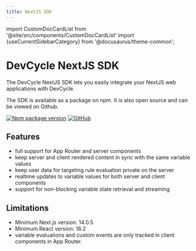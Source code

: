 ```yaml
---
title: NextJS SDK
---
```


import CustomDocCardList from '@site/src/components/CustomDocCardList'
import {useCurrentSidebarCategory} from '@docusaurus/theme-common';

# DevCycle NextJS SDK

The DevCycle NextJS SDK lets you easily integrate your NextJS web applications with DevCycle.

<CustomDocCardList items={useCurrentSidebarCategory().items} columnWidth={4} />

The SDK is available as a package on npm. It is also open source and can be viewed on Github.

[![Npm package version](https://badgen.net/npm/v/@devcycle/nextjs-sdk)](https://www.npmjs.com/package/@devcycle/nextjs-sdk)
[![GitHub](https://img.shields.io/github/stars/devcyclehq/js-sdks.svg?style=social&label=Star&maxAge=2592000)](https://github.com/DevCycleHQ/js-sdks/tree/main/sdk/nextjs)


## Features
- full support for App Router and server components
- keep server and client rendered content in sync with the same variable values
- keep user data for targeting rule evaluation private on the server
- realtime updates to variable values for both server and client components
- support for non-blocking variable state retrieval and streaming

## Limitations
- Minimum Next.js version: 14.0.5
- Minimum React version: 18.2
- variable evaluations and custom events are only tracked in client components in App Router.
